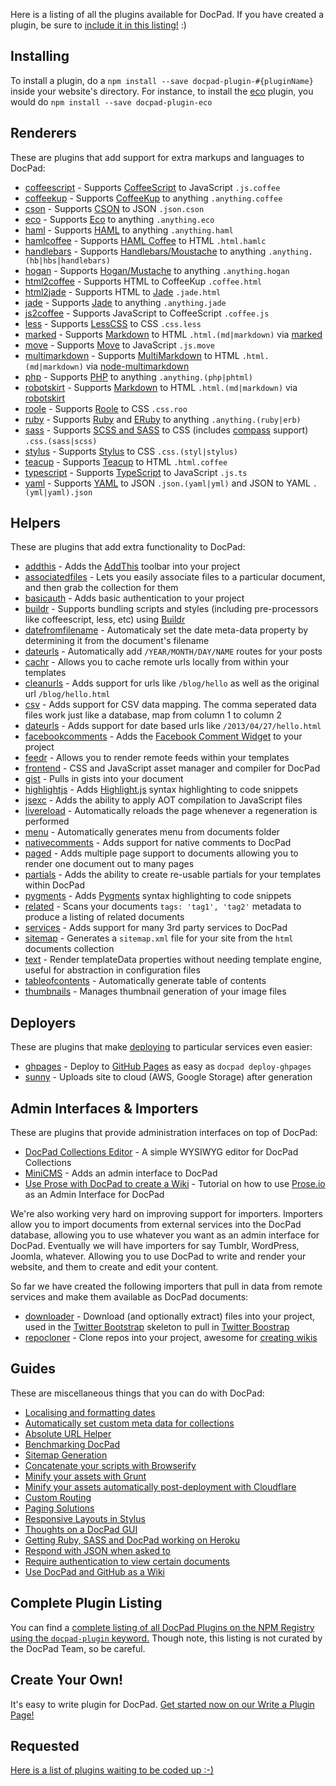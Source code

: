 Here is a listing of all the plugins available for DocPad. If you have created a plugin, be sure to [include it in this listing!](https://github.com/bevry/docpad-documentation/edit/master/community/plugins.html.md) :)


## Installing

To install a plugin, do a `npm install --save docpad-plugin-#{pluginName}` inside your website's directory. For instance, to install the [eco](http://docpad.org/plugin/eco/) plugin, you would do `npm install --save docpad-plugin-eco`



## Renderers

These are plugins that add support for extra markups and languages to DocPad:

- [coffeescript](http://docpad.org/plugin/coffeescript/) - Supports [CoffeeScript](http://jashkenas.github.com/coffee-script/) to JavaScript `.js.coffee`
- [coffeekup](http://docpad.org/plugin/coffeekup/) - Supports [CoffeeKup](http://coffeekup.org/) to anything `.anything.coffee`
- [cson](http://docpad.org/plugin/cson/) - Supports [CSON](https://github.com/bevry/cson) to JSON `.json.cson`
- [eco](http://docpad.org/plugin/eco/) - Supports [Eco](https://github.com/sstephenson/eco) to anything `.anything.eco`
- [haml](http://docpad.org/plugin/haml/) - Supports [HAML](http://haml-lang.com/) to anything `.anything.haml`
- [hamlcoffee](https://github.com/ashnur/docpad-plugin-hamlcoffee/) - Supports [HAML Coffee](https://github.com/netzpirat/haml-coffee/) to HTML `.html.hamlc`
- [handlebars](http://docpad.org/plugin/handlebars/) - Supports [Handlebars/Moustache](http://handlebarsjs.com/) to anything `.anything.(hb|hbs|handlebars)`
- [hogan](http://docpad.org/plugin/hogan/) - Supports [Hogan/Mustache](http://twitter.github.com/hogan.js/) to anything `.anything.hogan`
- [html2coffee](http://docpad.org/plugin/html2coffee/) - Supports HTML to CoffeeKup `.coffee.html`
- [html2jade](http://docpad.org/plugin/html2jade) - Supports HTML to [Jade](http://jade-lang.com/) `.jade.html`
- [jade](http://docpad.org/plugin/jade/) - Supports [Jade](http://jade-lang.com/) to anything `.anything.jade`
- [js2coffee](http://docpad.org/plugin/js2coffee/) - Supports JavaScript to CoffeeScript `.coffee.js`
- [less](http://docpad.org/plugin/less/) - Supports [LessCSS](http://lesscss.org/) to CSS `.css.less`
- [marked](http://docpad.org/plugin/marked/) - Supports [Markdown](http://daringfireball.net/projects/markdown/basics) to HTML `.html.(md|markdown)` via [marked](https://github.com/chjj/marked)
- [move](http://docpad.org/plugin/move) - Supports [Move](http://movelang.org/) to JavaScript `.js.move`
- [multimarkdown](https://github.com/takitapart/docpad-plugin-multimarkdown) - Supports [MultiMarkdown](http://fletcherpenney.net/multimarkdown/) to HTML `.html.(md|markdown)` via [node-multimarkdown](https://github.com/dtjm/node-multimarkdown)
- [php](http://docpad.org/plugin/php) - Supports [PHP](http://php.net/) to anything `.anything.(php|phtml)`
- [robotskirt](http://docpad.org/plugin/robotskirt/) - Supports [Markdown](http://daringfireball.net/projects/markdown/basics) to HTML `.html.(md|markdown)` via [robotskirt](https://github.com/benmills/robotskirt)
- [roole](https://github.com/georgeosddev/docpad-plugin-roole) - Supports [Roole](http://roole.org/) to CSS `.css.roo`
- [ruby](http://docpad.org/plugin/ruby) - Supports [Ruby](http://www.ruby-lang.org/) and [ERuby](http://en.wikipedia.org/wiki/ERuby) to anything `.anything.(ruby|erb)`
- [sass](http://docpad.org/plugin/sass/) - Supports [SCSS and SASS](http://sass-lang.com/) to CSS (includes [compass](http://compass-style.org/) support) `.css.(sass|scss)`
- [stylus](http://docpad.org/plugin/stylus/) - Supports [Stylus](http://learnboost.github.com/stylus/) to CSS `.css.(styl|stylus)`
- [teacup](https://github.com/hurrymaplelad/docpad-plugin-teacup/) - Supports [Teacup](http://goodeggs.github.io/teacup/) to HTML `.html.coffee`
- [typescript](https://github.com/bpampuch/docpad-plugin-tsc) - Supports [TypeScript](http://www.typescriptlang.org/) to JavaScript `.js.ts`
- [yaml](https://github.com/jeremyfa/docpad-plugin-yamljs) - Supports [YAML](http://en.wikipedia.org/wiki/YAML) to JSON `.json.(yaml|yml)` and JSON to YAML `.(yml|yaml).json`


## Helpers

These are plugins that add extra functionality to DocPad:

- [addthis](https://github.com/mikeumus/docpad-plugin-addthis) - Adds the [AddThis](http://www.addthis.com/) toolbar into your project
- [associatedfiles](http://docpad.org/plugin/associatedfiles) - Lets you easily associate files to a particular document, and then grab the collection for them
- [basicauth](https://github.com/mikeumus/docpad-plugin-basicauth) - Adds basic authentication to your project
- [buildr](http://docpad.org/plugin/buildr/) - Supports bundling scripts and styles (including pre-processors like coffeescript, less, etc) using [Buildr](https://github.com/balupton/buildr.npm)
- [datefromfilename](https://github.com/grassator/docpad-plugin-datefromfilename) - Automaticaly set the date meta-data property by determining it from the document's filename
- [dateurls](https://npmjs.org/package/docpad-plugin-dateurls) - Automatically add `/YEAR/MONTH/DAY/NAME` routes for your posts
- [cachr](http://docpad.org/plugin/cachr/) - Allows you to cache remote urls locally from within your templates
- [cleanurls](http://docpad.org/plugin/cleanurls/) - Adds support for urls like `/blog/hello` as well as the original url `/blog/hello.html`
- [csv](https://github.com/CycoPH/docpad-plugin-csv/) - Adds support for CSV data mapping. The comma seperated data files work just like a database, map from column 1 to column 2
- [dateurls](https://github.com/mgroves84/docpad-plugin-dateurls/) - Adds support for date based urls like `/2013/04/27/hello.html`
- [facebookcomments](https://github.com/mikeumus/docpad-plugin-facebookcomments) - Adds the [Facebook Comment Widget](https://developers.facebook.com/docs/reference/plugins/comments/) to your project
- [feedr](http://docpad.org/plugin/feedr/) - Allows you to render remote feeds within your templates
- [frontend](https://npmjs.org/package/docpad-plugin-frontend) - CSS and JavaScript asset manager and compiler for DocPad
- [gist](http://docpad.org/plugin/gist/)  - Pulls in gists into your document
- [highlightjs](http://docpad.org/plugin/highlightjs/) - Adds [Highlight.js](https://github.com/isagalaev/highlight.js) syntax highlighting to code snippets
- [jsexc](https://github.com/JeffreyZhao/docpad-plugin-jscexc) - Adds the ability to apply AOT compilation to JavaScript files
- [livereload](http://docpad.org/plugin/livereload) - Automatically reloads the page whenever a regeneration is performed
- [menu](https://github.com/sergeche/docpad-plugin-menu) - Automatically generates menu from documents folder
- [nativecomments](http://docpad.org/plugin/nativecomments/) - Adds support for native comments to DocPad
- [paged](http://docpad.org/plugin/paged/) - Adds multiple page support to documents allowing you to render one document out to many pages
- [partials](http://docpad.org/plugin/partials/) - Adds the ability to create re-usable partials for your templates within DocPad
- [pygments](http://docpad.org/plugin/pygments/) - Adds [Pygments](http://pygments.org/) syntax highlighting to code snippets
- [related](http://docpad.org/plugin/related/) - Scans your documents `tags: 'tag1', 'tag2'` metadata to produce a listing of related documents
- [services](http://docpad.org/plugin/services/) - Adds support for many 3rd party services to DocPad
- [sitemap](https://github.com/benjamind/docpad-plugin-sitemap) - Generates a `sitemap.xml` file for your site from the `html` documents collection
- [text](http://docpad.org/plugin/text/) - Render templateData properties without needing template engine, useful for abstraction in configuration files
- [tableofcontents](https://github.com/takitapart/docpad-plugin-tableofcontents) - Automatically generate table of contents
- [thumbnails](https://github.com/rantecki/docpad-plugin-thumbnails) - Manages thumbnail generation of your image files



## Deployers

These are plugins that make [deploying](/docpad/deploy) to particular services even easier:

- [ghpages](http://docpad.org/plugin/ghpages) - Deploy to [GitHub Pages](http://pages.github.com/) as easy as `docpad deploy-ghpages`
- [sunny](https://github.com/bobobo1618/docpad-plugin-sunny) - Uploads site to cloud (AWS, Google Storage) after generation



## Admin Interfaces & Importers

These are plugins that provide administration interfaces on top of DocPad:

- [DocPad Collections Editor](https://github.com/cauld/docpad-collections-editor) - A simple WYSIWYG editor for DocPad Collections
- [MiniCMS](https://npmjs.org/package/docpad-plugin-minicms) - Adds an admin interface to DocPad
- [Use Prose with DocPad to create a Wiki](https://gist.github.com/balupton/5519403) - Tutorial on how to use [Prose.io](http://prose.io/about.html) as an Admin Interface for DocPad

We're also working very hard on improving support for importers. Importers allow you to import documents from external services into the DocPad database, allowing you to use whatever you want as an admin interface for DocPad. Eventually we will have importers for say Tumblr, WordPress, Joomla, whatever. Allowing you to use DocPad to write and render your website, and them to create and edit your content.

So far we have created the following importers that pull in data from remote services and make them available as DocPad documents:

- [downloader](http://docpad.org/plugin/downloader/) - Download (and optionally extract) files into your project, used in the [Twitter Bootstrap](https://github.com/docpad/twitter-bootstrap.docpad) skeleton to pull in [Twitter Boostrap](http://twitter.github.io/bootstrap/)
- [repocloner](http://docpad.org/plugin/repocloner/) - Clone repos into your project, awesome for [creating wikis](https://gist.github.com/balupton/5519403)



## Guides

These are miscellaneous things that you can do with DocPad:

- [Localising and formatting dates](https://gist.github.com/4166882)
- [Automatically set custom meta data for collections](https://gist.github.com/4166806)
- [Absolute URL Helper](https://gist.github.com/3939146)
- [Benchmarking DocPad](https://gist.github.com/3906050)
- [Sitemap Generation](https://gist.github.com/3898935)
- [Concatenate your scripts with Browserify](https://gist.github.com/4398093)
- [Minify your assets with Grunt](https://gist.github.com/3898915)
- [Minify your assets automatically post-deployment with Cloudflare](http://blog.cloudflare.com/an-all-new-and-improved-autominify)
- [Custom Routing](https://gist.github.com/3695936)
- [Paging Solutions](https://gist.github.com/3695876)
- [Responsive Layouts in Stylus](https://gist.github.com/1549029)
- [Thoughts on a DocPad GUI](https://gist.github.com/2906284)
- [Getting Ruby, SASS and DocPad working on Heroku](https://gist.github.com/4342818)
- [Respond with JSON when asked to](https://github.com/lzrski/docpad-plugin-json)
- [Require authentication to view certain documents](http://stackoverflow.com/q/14327676/130638)
- [Use DocPad and GitHub as a Wiki](https://gist.github.com/balupton/5519403)



## Complete Plugin Listing

You can find a [complete listing of all DocPad Plugins on the NPM Registry using the `docpad-plugin` keyword.](https://npmjs.org/browse/keyword/docpad-plugin) Though note, this listing is not curated by the DocPad Team, so be careful.



## Create Your Own!

It's easy to write plugin for DocPad. [Get started now on our Write a Plugin Page!](/docpad/plugin-write)



## Requested

[Here is a list of plugins waiting to be coded up :-)](http://docpad.org/issues?labels=plugin&sort=created&direction=desc&state=open&page=1)
